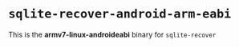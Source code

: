 # `sqlite-recover-android-arm-eabi`

This is the **armv7-linux-androideabi** binary for `sqlite-recover`
